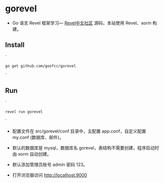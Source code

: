 # gorevel

* Go 语言 Revel 框架学习— [Revel中文社区](http://gorevel.cn) 源码，本站使用 Revel、xorm 构建。

## Install

`

    go get github.com/goofcc/gorevel
`

## Run

`

    revel run gorevel
`

* 配置文件在 src/gorevel/conf 目录中，主配置 app.conf，自定义配置 my.conf (数据库、邮件)。

* 默认的数据库是 mysql，数据库名 gorevel，表结构不需要创建，程序启动时由 xorm 自动创建。

* 默认添加管理员账号 admin 密码 123。

* 打开浏览器访问 [http://localhost:9000](http://localhost:9000)
